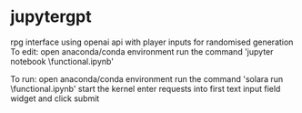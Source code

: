 # jupytergpt
 rpg interface using openai api with player inputs for randomised generation
 To edit:
   open anaconda/conda environment
   run the command 'jupyter notebook \functional.ipynb'


 To run:
   open anaconda/conda environment
   run the command 'solara run \functional.ipynb'
   start the kernel
   enter requests into first text input field widget and click submit
